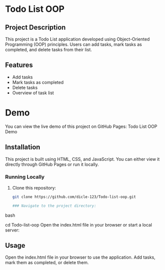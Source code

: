 # Todo List OOP

## Project Description

This project is a Todo List application developed using Object-Oriented Programming (OOP) principles. Users can add tasks, mark tasks as completed, and delete tasks from their list.

## Features

- Add tasks
- Mark tasks as completed
- Delete tasks
- Overview of task list

# Demo
You can view the live demo of this project on GitHub Pages: Todo List OOP Demo

## Installation

This project is built using HTML, CSS, and JavaScript. You can either view it directly through GitHub Pages or run it locally.

### Running Locally

1. Clone this repository:
   ```bash
   git clone https://github.com/dicle-123/Todo-list-oop.git

   ### Navigate to the project directory:

bash

cd Todo-list-oop
Open the index.html file in your browser or start a local server:


## Usage
Open the index.html file in your browser to use the application. Add tasks, mark them as completed, or delete them.

